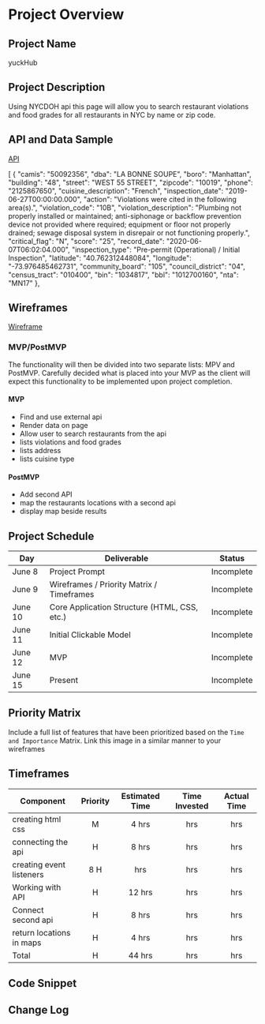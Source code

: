 # Project Overview

## Project Name

yuckHub

## Project Description

Using NYCDOH api this page will allow you to search restaurant violations and food grades for all restaurants in NYC by name or zip code.

## API and Data Sample

[API](https://data.cityofnewyork.us/Health/DOHMH-New-York-City-Restaurant-Inspection-Results/43nn-pn8j/data)

[
    {
        "camis": "50092356",
        "dba": "LA BONNE SOUPE",
        "boro": "Manhattan",
        "building": "48",
        "street": "WEST   55 STREET",
        "zipcode": "10019",
        "phone": "2125867650",
        "cuisine_description": "French",
        "inspection_date": "2019-06-27T00:00:00.000",
        "action": "Violations were cited in the following area(s).",
        "violation_code": "10B",
        "violation_description": "Plumbing not properly installed or maintained; anti-siphonage or backflow prevention device not provided where required; equipment or floor not properly drained; sewage disposal system in disrepair or not functioning properly.",
        "critical_flag": "N",
        "score": "25",
        "record_date": "2020-06-07T06:02:04.000",
        "inspection_type": "Pre-permit (Operational) / Initial Inspection",
        "latitude": "40.762312448084",
        "longitude": "-73.976485462731",
        "community_board": "105",
        "council_district": "04",
        "census_tract": "010400",
        "bin": "1034817",
        "bbl": "1012700160",
        "nta": "MN17"
    },

## Wireframes

[Wireframe](https://wireframe.cc/uifCvU)

### MVP/PostMVP

The functionality will then be divided into two separate lists: MPV and PostMVP.  Carefully decided what is placed into your MVP as the client will expect this functionality to be implemented upon project completion.  

#### MVP 

- Find and use external api 
- Render data on page 
- Allow user to search restaurants from the api
- lists violations and food grades
- lists address
- lists cuisine type

#### PostMVP  

- Add second API
- map the restaurants locations with a second api
- display map beside results

## Project Schedule

|  Day | Deliverable | Status
|---|---| ---|
|June 8| Project Prompt | Incomplete
|June 9| Wireframes / Priority Matrix / Timeframes | Incomplete
|June 10| Core Application Structure (HTML, CSS, etc.) | Incomplete
|June 11| Initial Clickable Model  | Incomplete
|June 12| MVP | Incomplete
|June 15| Present | Incomplete

## Priority Matrix

Include a full list of features that have been prioritized based on the `Time and Importance` Matrix.  Link this image in a similar manner to your wireframes

## Timeframes


| Component | Priority | Estimated Time | Time Invested | Actual Time |
| --- | :---: |  :---: | :---: | :---: |
| creating html css | M | 4 hrs| hrs | hrs |
| connecting the api | H | 8 hrs| hrs | hrs |
| creating event listeners | 8 H | hrs| hrs | hrs |
| Working with API | H | 12 hrs| hrs | hrs |
| Connect second api | H | 8 hrs| hrs | hrs |
| return locations in maps  |  H | 4 hrs| hrs | hrs |
| Total | H | 44 hrs| hrs | hrs |

## Code Snippet


## Change Log
